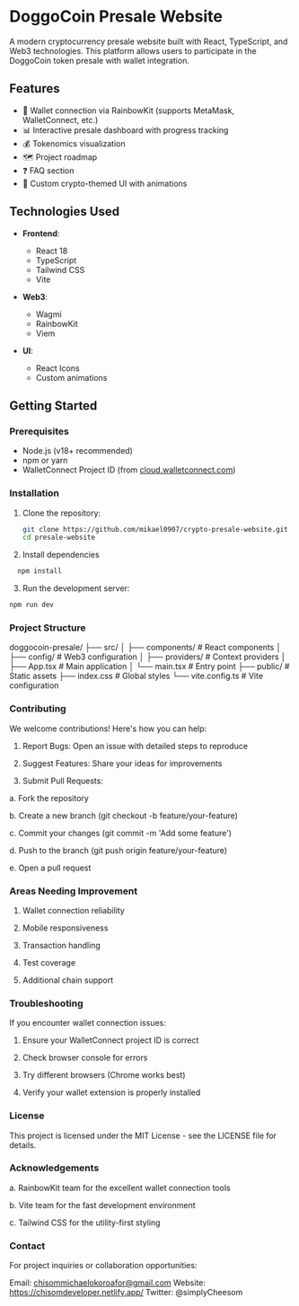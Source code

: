 # DoggoCoin Presale Website

A modern cryptocurrency presale website built with React, TypeScript, and Web3 technologies. This platform allows users to participate in the DoggoCoin token presale with wallet integration.

## Features

- 🚀 Wallet connection via RainbowKit (supports MetaMask, WalletConnect, etc.)
- 📊 Interactive presale dashboard with progress tracking
- 💰 Tokenomics visualization
- 🗺 Project roadmap
- ❓ FAQ section
- 🎨 Custom crypto-themed UI with animations

## Technologies Used

- **Frontend**:

  - React 18
  - TypeScript
  - Tailwind CSS
  - Vite

- **Web3**:

  - Wagmi
  - RainbowKit
  - Viem

- **UI**:
  - React Icons
  - Custom animations

## Getting Started

### Prerequisites

- Node.js (v18+ recommended)
- npm or yarn
- WalletConnect Project ID (from [cloud.walletconnect.com](https://cloud.walletconnect.com))

### Installation

1. Clone the repository:

   ```bash
   git clone https://github.com/mikael0907/crypto-presale-website.git
   cd presale-website

   ```

2. Install dependencies

```bash
  npm install

```

3. Run the development server:

```bash
npm run dev

```

### Project Structure

doggocoin-presale/
├── src/
│ ├── components/ # React components
│ ├── config/ # Web3 configuration
│ ├── providers/ # Context providers
│ ├── App.tsx # Main application
│ └── main.tsx # Entry point
├── public/ # Static assets
├── index.css # Global styles
└── vite.config.ts # Vite configuration

### Contributing

We welcome contributions! Here's how you can help:

1. Report Bugs: Open an issue with detailed steps to reproduce

2. Suggest Features: Share your ideas for improvements

3. Submit Pull Requests:

a. Fork the repository

b. Create a new branch (git checkout -b feature/your-feature)

c. Commit your changes (git commit -m 'Add some feature')

d. Push to the branch (git push origin feature/your-feature)

e. Open a pull request

### Areas Needing Improvement

1. Wallet connection reliability

2. Mobile responsiveness

3. Transaction handling

4. Test coverage

5. Additional chain support

### Troubleshooting

If you encounter wallet connection issues:

1. Ensure your WalletConnect project ID is correct

2. Check browser console for errors

3. Try different browsers (Chrome works best)

4. Verify your wallet extension is properly installed

### License

This project is licensed under the MIT License - see the LICENSE file for details.

### Acknowledgements

a. RainbowKit team for the excellent wallet connection tools

b. Vite team for the fast development environment

c. Tailwind CSS for the utility-first styling

### Contact

For project inquiries or collaboration opportunities:

Email: chisommichaelokoroafor@gmail.com
Website: https://chisomdeveloper.netlify.app/
Twitter: @simplyCheesom

